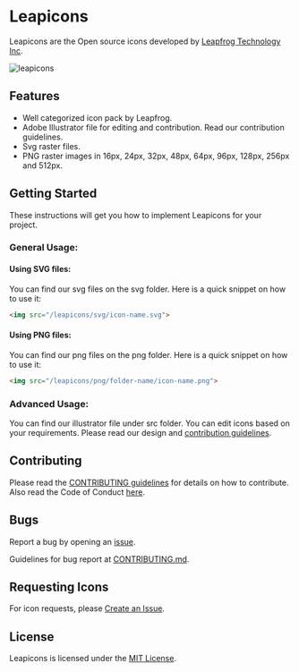 # Leapicons

Leapicons are the Open source icons developed by [Leapfrog Technology Inc](https://www.lftechnology.com/).

![leapicons](https://user-images.githubusercontent.com/9412395/27432866-c7aa7c46-5771-11e7-93cb-15ba43f48128.png "Leapicons")


## Features

* Well categorized icon pack by Leapfrog.
* Adobe Illustrator file for editing and contribution. Read our contribution guidelines.
* Svg raster files.
* PNG raster images in 16px, 24px, 32px, 48px, 64px, 96px, 128px, 256px and 512px.


## Getting Started
These instructions will get you how to implement Leapicons for your project.

### General Usage:

#### Using SVG files:
You can find our svg files on the svg folder. Here is a quick snippet on how to use it:

```html
<img src="/leapicons/svg/icon-name.svg">
```

#### Using PNG files:
You can find our png files on the png folder. Here is a quick snippet on how to use it:

```html
<img src="/leapicons/png/folder-name/icon-name.png">
```

### Advanced Usage:

You can find our illustrator file under src folder. You can edit icons based on your requirements. Please read our design and [contribution guidelines](https://github.com/leapfrogtechnology/Leapicons/blob/master/CONTRIBUTING.md).

## Contributing

Please read the [CONTRIBUTING guidelines](https://github.com/leapfrogtechnology/Leapicons/blob/master/CONTRIBUTING.md) for details on how to contribute.
Also read the Code of Conduct [here](https://github.com/leapfrogtechnology/Leapicons/blob/master/CODE_OF_CONDUCT.md).

## Bugs

Report a bug by opening an [issue](https://github.com/leapfrogtechnology/Leapicons/issues/new).

Guidelines for bug report at [CONTRIBUTING.md](https://github.com/leapfrogtechnology/Leapicons/blob/master/CONTRIBUTING.md).

## Requesting Icons

For icon requests, please [Create an Issue](https://github.com/leapfrogtechnology/Leapicons/issues/new).

## License

Leapicons is licensed under the [MIT License](https://github.com/leapfrogtechnology/Leapicons/blob/master/License).

